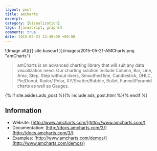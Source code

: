 ```yaml
---
layout: post
title: amCharts
excerpt:
category: [Visualization]
tags: [javascript, graphs]
comments: true
date: 2015-05-21 22:49:00 +00:00
---
```


![Image alt]({{ site.baseurl }}/images/2015-05-21-AMCharts.png "amCharts")

>amCharts is an advanced charting library that will suit any data visualization need. 
Our charting solution include Column, Bar, Line, Area, Step, Step without risers, 
Smoothed line, Candlestick, OHLC, Pie/Donut, Radar/ Polar, XY/Scatter/Bubble, Bullet, 
Funnel/Pyramid charts as well as Gauges.

<!-- more -->

{% if site.asides.ads_post    %}{% include ads_post.html      %}{% endif %}

## Information

- Website: [http://www.amcharts.com/](http://www.amcharts.com/)
- Documentation: [http://docs.amcharts.com/3/](http://docs.amcharts.com/3/)
- Examples: [http://www.amcharts.com/demos/](http://www.amcharts.com/demos/)
